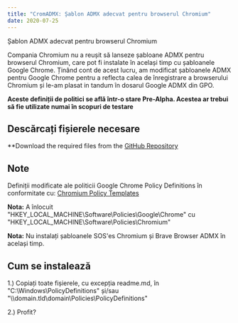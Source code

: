 ```yaml
---
title: "CromADMX: Șablon ADMX adecvat pentru browserul Chromium"
date: 2020-07-25
---
```



Șablon ADMX adecvat pentru browserul Chromium

Compania Chromium nu a reușit să lanseze șabloane ADMX pentru browserul Chromium, care pot fi instalate în același timp cu șabloanele Google Chrome.
Ținând cont de acest lucru, am modificat șabloanele ADMX pentru Google Chrome pentru a reflecta calea de înregistrare a browserului Chromium și le-am plasat in tandum în dosarul Google ADMX din GPO.

**Aceste definiții de politici se află într-o stare Pre-Alpha. Acestea ar trebui să fie utilizate numai în scopuri de testare**

## Descărcați fișierele necesare

**Download the required files from the [GitHub Repository](https://github.com/simeononsecurity/ChromiumADMX)

## Note

Definiții modificate ale politicii Google Chrome Policy Definitions în conformitate cu:
[Chromium Policy Templates](https://www.chromium.org/administrators/policy-templates)

**Nota:** A înlocuit "HKEY_LOCAL_MACHINE\Software\Policies\Google\Chrome" cu "HKEY_LOCAL_MACHINE\Software\Policies\Chromium\"

**Nota:** Nu instalați șabloanele SOS'es Chromium și Brave Browser ADMX în același timp.

## Cum se instalează

1.) Copiați toate fișierele, cu excepția readme.md, în "C:\Windows\PolicyDefinitions" și/sau "\\\domain.tld\domain\Policies\PolicyDefinitions"

2.) Profit?




